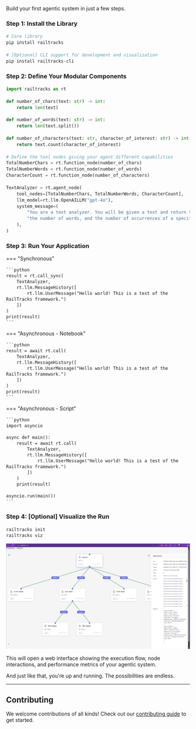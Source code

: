 Build your first agentic system in just a few steps.

### Step 1: Install the Library

```bash
# Core library
pip install railtracks

# [Optional] CLI support for development and visualization
pip install railtracks-cli
```

### Step 2: Define Your Modular Components

```python
import railtracks as rt

def number_of_chars(text: str) -> int:
    return len(text)

def number_of_words(text: str) -> int:
    return len(text.split())

def number_of_characters(text: str, character_of_interest: str) -> int:
    return text.count(character_of_interest)

# Define the tool nodes giving your agent different capabilities
TotalNumberChars = rt.function_node(number_of_chars)
TotalNumberWords = rt.function_node(number_of_words)
CharacterCount = rt.function_node(number_of_characters)

TextAnalyzer = rt.agent_node(
    tool_nodes=[TotalNumberChars, TotalNumberWords, CharacterCount],
    llm_model=rt.llm.OpenAILLM("gpt-4o"),
    system_message=(
        "You are a text analyzer. You will be given a text and return the number of characters, "
        "the number of words, and the number of occurrences of a specific character."
    ),
)
```

### Step 3: Run Your Application

=== "Synchronous"

    ```python
    result = rt.call_sync(
        TextAnalyzer,
        rt.llm.MessageHistory([
            rt.llm.UserMessage("Hello world! This is a test of the RailTracks framework.")
        ])
    )
    print(result)
    ```

=== "Asynchronous - Notebook"

    ```python
    result = await rt.call(
        TextAnalyzer,
        rt.llm.MessageHistory([
            rt.llm.UserMessage("Hello world! This is a test of the RailTracks framework.")
        ])
    )
    print(result)
    ```

=== "Asynchronous - Script"

    ```python
    import asyncio
    
    async def main():
        result = await rt.call(
            TextAnalyzer,
            rt.llm.MessageHistory([
                rt.llm.UserMessage("Hello world! This is a test of the RailTracks framework.")
            ])
        )
        print(result)
    
    asyncio.run(main())
    ```


### Step 4: \[Optional] Visualize the Run

```bash
railtracks init
railtracks viz
```

![RailTracks Visualization](../assets/visualizer_photo.png)

This will open a web interface showing the execution flow, node interactions, and performance metrics of your agentic system.

And just like that, you're up and running. The possibilities are endless.

---

## Contributing

We welcome contributions of all kinds! Check out our [contributing guide](https://github.com/RailtownAI/railtracks/blob/main/CONTRIBUTING.md) to get started.
